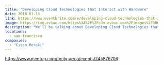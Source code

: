 ```yaml
---
title: "Developing Cloud Technologies that Interact with Hardware"
date: 2018-01-18
link: https://www.eventbrite.com/e/developing-cloud-technologies-that-interact-with-hardware-registration-41118420302
image: https://img.evbuc.com/https%3A%2F%2Fcdn.evbuc.com%2Fimages%2F38618148%2F180423699591%2F1%2Foriginal.jpg?w=800&auto=compress&rect=9%2C0%2C654%2C327&s=1e1d89f86a77225ba25fd45b12955926
description: "We'll be talking about Developing Cloud Technologies that Interact with Hardware!"
locations:
  - san-francisco
companies:
  - "Cisco Meraki"
---
```


https://www.meetup.com/techqueria/events/245876706
